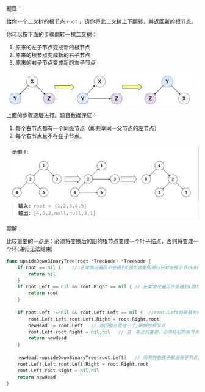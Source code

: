 题目：

给你一个二叉树的根节点 `root` ，请你将此二叉树上下翻转，并返回新的根节点。

你可以按下面的步骤翻转一棵二叉树：

1. 原来的左子节点变成新的根节点
2. 原来的根节点变成新的右子节点
3. 原来的右子节点变成新的左子节点

<img src="156.上下翻转二叉树.assets/image-20230901200120836.png" alt="image-20230901200120836" style="zoom:50%;" />

上面的步骤逐层进行。题目数据保证：

1. 每个右节点都有一个同级节点（即共享同一父节点的左节点）
2. 每个右节点且不存在子节点。

<img src="156.上下翻转二叉树.assets/image-20230901200200896.png" alt="image-20230901200200896" style="zoom:50%;" />

题解：

比较重要的一点是：必须将变换后的旧的根节点变成一个叶子结点，否则将变成一个环(递归无法结束)

```go
func upsideDownBinaryTree(root *TreeNode) *TreeNode {
    if root == nil {    // 正常情况遍历不会遇到(因为这里的递归只对左孩子节点进行)
        return nil
    }
    if root.Left == nil && root.Right == nil { // 正常情况遍历不会遇到(因为这里的递归只对左孩子节点进行)
        return root
    }

    if root.Left != nil && root.Left.Left == nil {  //root.Left将是最左侧的叶子结点,也是新树的根节点
        root.Left.Left,root.Left.Right = root.Right,root
        newHead := root.Left   // 返回值总是这一个,新树的根节点
        root.Left,root.Right = nil,nil   // 这一条比较重要，必须将旧的根节点变成一个叶子结点
        return newHead
    }

    newHead:=upsideDownBinaryTree(root.Left)   // 所有的右孩子都没有子节点,因此只需要递归左孩子即可
    root.Left.Left,root.Left.Right = root.Right,root
    root.Left,root.Right = nil,nil
    return newHead
}

```

